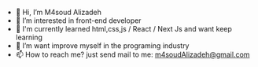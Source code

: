 - 👋 Hi, I’m M4soud Alizadeh
- 👀 I’m interested in front-end developer
- 🌱 I'm currently learned html,css,js / React / Next Js and want keep learning
- 💞️ I’m want improve myself in the programing industry 
- 📫 How to reach me? just send mail to me: m4soudAlizadeh@gmail.com

<!---
M4soudAlizadeh/M4soudAlizadeh is a ✨ special ✨ repository because its `README.md` (this file) appears on your GitHub profile.
You can click the Preview link to take a look at your changes.
--->
